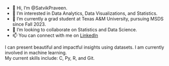 - 👋 Hi, I’m @SatvikPraveen.
- 👀 I’m interested in Data Analytics, Data Visualizations, and Statistics.
- 🌱 I’m currently a grad student at Texas A&M University, pursuing MSDS since Fall 2023.
- 💞️ I’m looking to collaborate on Statistics and Data Science.
- 📫 You can connect with me on <a href="www.linkedin.com/in/satvikpraveen">LinkedIn</a>  

I can present beautiful and impactful insights using datasets. I am currently involved in machine learning.
<br>
My current skills include: C, Py, R, and Git.
<!---
SatvikPraveen/SatvikPraveen is a ✨ special ✨ repository because its `README.md` (this file) appears on your GitHub profile.
You can click the Preview link to take a look at your changes.
--->
